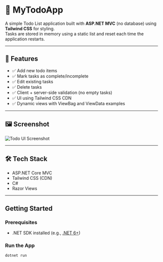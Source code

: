 # 📝 MyTodoApp

A simple Todo List application built with **ASP.NET MVC** (no database) using **Tailwind CSS** for styling.  
Tasks are stored in memory using a static list and reset each time the application restarts.

---

## 🚀 Features

- ✅ Add new todo items
- ✅ Mark tasks as complete/incomplete
- ✅ Edit existing tasks
- ✅ Delete tasks
- ✅ Client + server-side validation (no empty tasks)
- ✅ UI using Tailwind CSS CDN
- ✅ Dynamic views with ViewBag and ViewData examples

---

## 🖼️ Screenshot

![Todo UI Screenshot](./wwwroot/screenshots/todo-index-page.png)

---

## 🛠️ Tech Stack

- ASP.NET Core MVC
- Tailwind CSS (CDN)
- C#
- Razor Views

---

## Getting Started

### Prerequisites

- .NET SDK installed (e.g., [.NET 6+](https://dotnet.microsoft.com/download))

### Run the App

```bash
dotnet run
```


